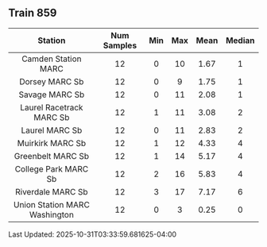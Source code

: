 ## Train 859

| Station | Num Samples | Min | Max | Mean | Median |
| :-----: | :---------: | :-: | :-: | :--: | :----: |
| Camden Station MARC | 12 | 0 | 10 | 1.67 | 1 |
| Dorsey MARC Sb | 12 | 0 | 9 | 1.75 | 1 |
| Savage MARC Sb | 12 | 0 | 11 | 2.08 | 1 |
| Laurel Racetrack MARC Sb | 12 | 1 | 11 | 3.08 | 2 |
| Laurel MARC Sb | 12 | 0 | 11 | 2.83 | 2 |
| Muirkirk MARC Sb | 12 | 1 | 12 | 4.33 | 4 |
| Greenbelt MARC Sb | 12 | 1 | 14 | 5.17 | 4 |
| College Park MARC Sb | 12 | 2 | 16 | 5.83 | 4 |
| Riverdale MARC Sb | 12 | 3 | 17 | 7.17 | 6 |
| Union Station MARC Washington | 12 | 0 | 3 | 0.25 | 0 |


Last Updated: 2025-10-31T03:33:59.681625-04:00